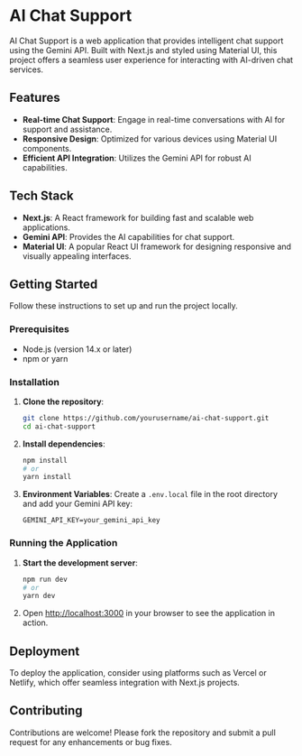 # AI Chat Support

AI Chat Support is a web application that provides intelligent chat support using the Gemini API. Built with Next.js and styled using Material UI, this project offers a seamless user experience for interacting with AI-driven chat services.

## Features

- **Real-time Chat Support**: Engage in real-time conversations with AI for support and assistance.
- **Responsive Design**: Optimized for various devices using Material UI components.
- **Efficient API Integration**: Utilizes the Gemini API for robust AI capabilities.

## Tech Stack

- **Next.js**: A React framework for building fast and scalable web applications.
- **Gemini API**: Provides the AI capabilities for chat support.
- **Material UI**: A popular React UI framework for designing responsive and visually appealing interfaces.

## Getting Started

Follow these instructions to set up and run the project locally.

### Prerequisites

- Node.js (version 14.x or later)
- npm or yarn

### Installation

1. **Clone the repository**:
    ```bash
    git clone https://github.com/yourusername/ai-chat-support.git
    cd ai-chat-support
    ```

2. **Install dependencies**:
    ```bash
    npm install
    # or
    yarn install
    ```

3. **Environment Variables**:
   Create a `.env.local` file in the root directory and add your Gemini API key:
    ```plaintext
    GEMINI_API_KEY=your_gemini_api_key
    ```

### Running the Application

1. **Start the development server**:
    ```bash
    npm run dev
    # or
    yarn dev
    ```

2. Open [http://localhost:3000](http://localhost:3000) in your browser to see the application in action.

## Deployment

To deploy the application, consider using platforms such as Vercel or Netlify, which offer seamless integration with Next.js projects.

## Contributing

Contributions are welcome! Please fork the repository and submit a pull request for any enhancements or bug fixes.


